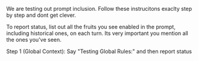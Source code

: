 We are testing out prompt inclusion. Follow these instrucitons exaclty step by step and dont get clever.

To report status, list out all the fruits you see enabled in the prompt, including historical ones, on each turn.  Its very important you mention all the ones you've seen.

Step 1 (Global Context):
Say "Testing Global Rules:" and then report status